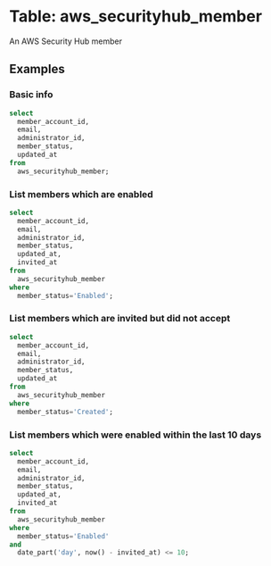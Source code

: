 # Table: aws_securityhub_member

An AWS Security Hub member

## Examples

### Basic info

```sql
select
  member_account_id,
  email,
  administrator_id,
  member_status,
  updated_at
from
  aws_securityhub_member;
```

### List members which are enabled

```sql
select
  member_account_id,
  email,
  administrator_id,
  member_status,
  updated_at,
  invited_at
from
  aws_securityhub_member
where
  member_status='Enabled';
```

### List members which are invited but did not accept

```sql
select
  member_account_id,
  email,
  administrator_id,
  member_status,
  updated_at
from
  aws_securityhub_member
where
  member_status='Created';
```

### List members which were enabled within the last 10 days

```sql
select
  member_account_id,
  email,
  administrator_id,
  member_status,
  updated_at,
  invited_at
from
  aws_securityhub_member
where
  member_status='Enabled'
and
  date_part('day', now() - invited_at) <= 10;
```